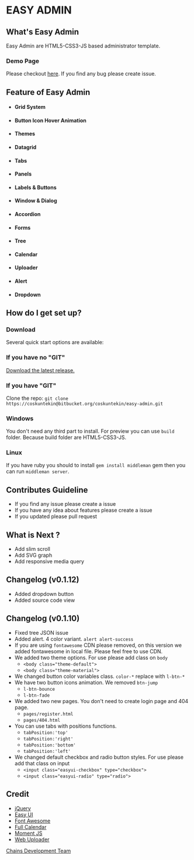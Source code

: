 # EASY ADMIN

## What's Easy Admin

Easy Admin are HTML5-CSS3-JS based administrator template.

### Demo Page

Please checkout [here](http://easy-admin.aer​obatic.io/). If you find any bug please create issue. 

## Feature of Easy Admin

  - #### Grid System
  - #### Button Icon Hover Animation
  - #### Themes
  - #### Datagrid
  - #### Tabs
  - #### Panels
  - #### Labels & Buttons
  - #### Window & Dialog
  - #### Accordion
  - #### Forms
  - #### Tree
  - #### Calendar
  - #### Uploader
  - #### Alert
  - #### Dropdown
  
## How do I get set up?

### Download

Several quick start options are available:

### If you have no "GIT"

[Download the latest release.](https://bitbucket.org/coskuntekin/easy-admin/get/v0.1.12.zip)

###  If you have "GIT"

Clone the repo: `git clone https://coskuntekin@bitbucket.org/coskuntekin/easy-admin.git`

### Windows

You don't need any third part to install. For preview you can use `build` folder. Because build folder are HTML5-CSS3-JS.

### Linux

If you have ruby you should to install `gem install middleman` gem then you can run `middleman server`.

## Contributes Guideline

* If you find any issue please create a issue
* If you have any idea about features please create a issue
* If you updated please pull request

## What is Next ?

 * Add slim scroll 
 * Add SVG graph 
 * Add responsive media query

## Changelog (v0.1.12)

* Added dropdown button
* Added source code view

## Changelog (v0.1.10)

* Fixed tree JSON issue 
* Added alert. 4 color variant. `alert alert-success`
* If you are using `fontawesome` CDN please removed, on this version we added fontawesome in local file. Please feel free to use CDN.
* We added two theme options. For use please add class on `body`
    * `<body class="theme-default">`
    * `<body class="theme-material">`
* We changed button color variables class. `color-*` replace with `l-btn-*`
* We have two button icons animation. We removed `btn-jump`
    * `l-btn-bounce`
    * `l-btn-fade`
* We added two new pages. You don't need to create login page and 404 page.
    * `pages/register.html`
    * `pages/404.html`
* You can use tabs with positions functions.
    * `tabPosition:'top'`
    * `tabPosition:'right'`
    * `tabPosition:'bottom'`
    * `tabPosition:'left'`
* We changed default checkbox and radio button styles. For use please add that class on input
    * `<input class="easyui-checkbox" type="checkbox">`
    * `<input class="easyui-radio" type="radio">`

## Credit

* [jQuery](https://jquery.com/)
* [Easy UI](http://www.jeasyui.com/)
* [Font Awesome](http://fortawesome.github.io/Font-Awesome)
* [Full Calendar](http://fullcalendar.io/)
* [Moment JS](http://momentjs.com/)
* [Web Uploader](http://fex.baidu.com/webuploader/)

[Chains Development Team](http://qianchi.net/jsp/web/homepage)